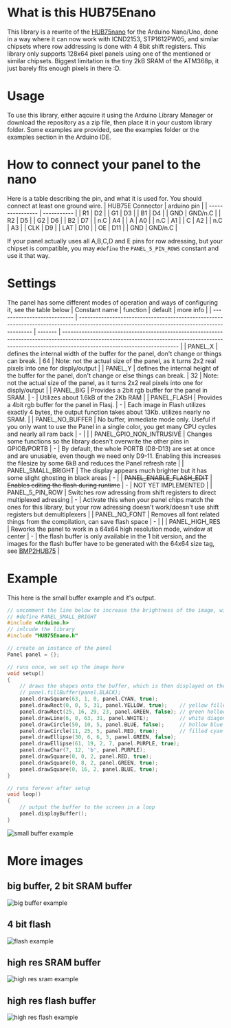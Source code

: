 # What is this HUB75Enano
This library is a rewrite of the [HUB75nano](https://github.com/CamelCaseName/HUB75nano) for the Arduino Nano/Uno, done in a way where it can now work with ICND2153, STP1612PW05, and similar chipsets where row addressing is done with 4 8bit shift registers. This library only supports 128x64 pixel panels using one of the mentioned or similar chipsets. Biggest limitation is the tiny 2kB SRAM of the ATM368p, it just barely fits enough pixels in there :D.  

# Usage
To use this library, either aqcuire it using the Arduino Library Manager or download the repository as a zip file, then place it in your custom library folder. Some examples are provided, see the examples folder or the examples section in the Arduino IDE.

# How to connect your panel to the nano
Here is a table describing the pin, and what it is used for. You should connect at least one ground wire.
| HUB75E Connector | arduino pin |
| ---------------- | ----------- |
| R1               | D2          |
| G1               | D3          |
| B1               | D4          |
| GND              | GND/n.C     |
| R2               | D5          |
| G2               | D6          |
| B2               | D7          |
| n.C              | A4          |
| A                | A0          |
| n.C              | A1          |
| C                | A2          |
| n.C              | A3          |
| CLK              | D9          |
| LAT              | D10         |
| OE               | D11         |
| GND              | GND/n.C     |

If your panel actually uses all A,B,C,D and E pins for row adressing, but your chipset is compatible, you may `#define` the `PANEL_5_PIN_ROWS` constant and use it that way.

# Settings
The panel has some different modes of operation and ways of configuring it, see the table below
| Constant name               | function                                                                                                                                    | default | more info                                                                                                                                                                                              |
| --------------------------- | ------------------------------------------------------------------------------------------------------------------------------------------- | ------- | ------------------------------------------------------------------------------------------------------------------------------------------------------------------------------------------------------ |
| PANEL_X                     | defines the internal width of the buffer for the panel, don't change or things can break.                                                   | 64      | Note: not the actual size of the panel, as it turns 2x2 real pixels into one for disply/output                                                                                                         |
| PANEL_Y                     | defines the internal height of the buffer for the panel, don't change or else things can break.                                             | 32      | Note: not the actual size of the panel, as it turns 2x2 real pixels into one for disply/output                                                                                                         |
| PANEL_BIG                   | Provides a 2bit rgb buffer for the panel in SRAM.                                                                                           | -       | Utilizes about 1.6kB of the 2Kb RAM                                                                                                                                                                    |
| PANEL_FLASH                 | Provides a 4bit rgb buffer for the panel in Flasj.                                                                                          | -       | Each image in Flash utilizes exactly 4 bytes, the output function takes about 13Kb. utilizes nearly no SRAM.                                                                                           |
| PANEL_NO_BUFFER             | No buffer, immediate mode only. Useful if you only want to use the Panel in a single color, you get many CPU cycles and nearly all ram back | -       |                                                                                                                                                                                                        |
| PANEL_GPIO_NON_INTRUSIVE    | Changes some functions so the library doesn't overwrite the other pins in GPIOB/PORTB                                                       | -       | By default, the whole PORTB (D8-D13) are set at once and are unusable, even though we need only D9-11. Enabling this increases the filesize by some 6kB and reduces the Panel refresh rate             |
| PANEL_SMALL_BRIGHT          | The display appears much brighter but it has some slight ghosting in black areas                                                            | -       |
| ~~PANEL_ENABLE_FLASH_EDIT~~ | ~~Enables editing the flash during runtime~~                                                                                                | -       | NOT YET IMPLEMENTED                                                                                                                                                                                    |
| PANEL_5_PIN_ROW             | Switches row adressing from shift registers to direct multiplexed adressing                                                                 | -       | Activate this when your panel chips match the ones for this library, but your row adressing doesn't work/doesn't use shift registers but demultiplexers                                                |
| PANEL_NO_FONT               | Removes all font related things from the compilation, can save flash space                                                                  | -       |                                                                                                                                                                                                        |
| PANEL_HIGH_RES              | Reworks the panel to work in a 64x64 high resolution mode, window at center                                                                 | -       | the flash buffer is only available in the 1 bit version, and the images for the flash buffer have to be generated with the 64x64 size tag, see [BMP2HUB75](https://github.com/CamelCaseName/BMP2HUB75) |

# Example
This here is the small buffer example and it's output.
```cpp
// uncomment the line below to increase the brightness of the image, will poroduce some minor ghosting then though.
// #define PANEL_SMALL_BRIGHT
#include <Arduino.h>
// inlcude the library
#include "HUB75Enano.h"

// create an instance of the panel
Panel panel = {};

// runs once, we set up the image here
void setup()
{
    // draws the shapes onto the buffer, which is then displayed on the led matrix
    // panel.fillBuffer(panel.BLACK);
    panel.drawSquare(63, 1, 0, panel.CYAN, true);
    panel.drawRect(0, 0, 5, 31, panel.YELLOW, true);    // yellow filled rectangle top left
    panel.drawRect(25, 16, 29, 23, panel.GREEN, false); // green hollow rectangle somewhere in the middle
    panel.drawLine(6, 0, 63, 31, panel.WHITE);          // white diagonal through nearly the whole frame
    panel.drawCircle(50, 10, 5, panel.BLUE, false);     // hollow blue circle top right
    panel.drawCircle(11, 25, 5, panel.RED, true);       // filled cyan circle bottom left
    panel.drawEllipse(30, 6, 6, 3, panel.GREEN, false);
    panel.drawEllipse(61, 19, 2, 7, panel.PURPLE, true);
    panel.drawChar(7, 12, 'b', panel.PURPLE);
    panel.drawSquare(0, 0, 2, panel.RED, true);
    panel.drawSquare(0, 8, 2, panel.GREEN, true);
    panel.drawSquare(0, 16, 2, panel.BLUE, true);
}

// runs forever after setup
void loop()
{
    // output the buffer to the screen in a loop
    panel.displayBuffer();
}
```
![small buffer example](https://user-images.githubusercontent.com/48067449/235368910-245899b5-69db-459c-b372-290a830c4ea7.jpg)

# More images
## big buffer, 2 bit SRAM buffer
![big buffer example](https://user-images.githubusercontent.com/48067449/235368968-eaacee94-a748-419a-88ef-cea48900b115.jpg)
## 4 bit flash
![flash example](https://user-images.githubusercontent.com/48067449/235368985-babe2c89-629e-4612-9621-b70112d40377.jpg)
## high res SRAM buffer 
![high res sram example](https://user-images.githubusercontent.com/48067449/235369009-d4580225-5d3b-4139-8398-f2a19a76e571.jpg)
## high res flash buffer
![high res flash example](https://user-images.githubusercontent.com/48067449/235369024-2492c2ca-2f68-4170-9105-ab18f2bbe495.jpg)
